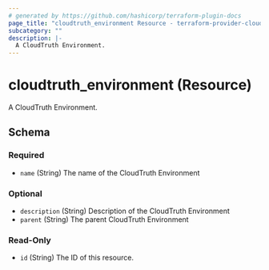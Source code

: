 ```yaml
---
# generated by https://github.com/hashicorp/terraform-plugin-docs
page_title: "cloudtruth_environment Resource - terraform-provider-cloudtruth"
subcategory: ""
description: |-
  A CloudTruth Environment.
---
```


# cloudtruth_environment (Resource)

A CloudTruth Environment.



<!-- schema generated by tfplugindocs -->
## Schema

### Required

- `name` (String) The name of the CloudTruth Environment

### Optional

- `description` (String) Description of the CloudTruth Environment
- `parent` (String) The parent CloudTruth Environment

### Read-Only

- `id` (String) The ID of this resource.


